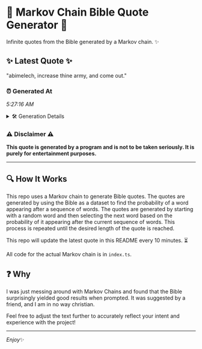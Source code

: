 # 📖 Markov Chain Bible Quote Generator 📖

Infinite quotes from the Bible generated by a Markov chain. ✨

## ✨ Latest Quote ✨
"abimelech, increase thine army, and come out."

### ⏰ Generated At
*5:27:16 AM*

<details>
    <summary>🛠️ Generation Details</summary>
    <p>
        <strong>🌱 Seed:</strong> abimelech,<br>
        <strong>🔄 Iterations:</strong> 6<br>
        <strong>📜 Context History:</strong><br>[ abimelech, ]: increase<br>[ abimelech,, increase ]: thine<br>[ abimelech,, increase, thine ]: army,<br>[ abimelech,, increase, thine, army, ]: and<br>[ abimelech,, increase, thine, army,, and ]: come<br>[ abimelech,, increase, thine, army,, and, come ]: out.<br>
    </p>
</details>

### ⚠️ Disclaimer ⚠️
**This quote is generated by a program and is not to be taken seriously. It is purely for entertainment purposes.**

---

## 🔍 How It Works

This repo uses a Markov chain to generate Bible quotes. The quotes are generated by using the Bible as a dataset to find the probability of a word appearing after a sequence of words. The quotes are generated by starting with a random word and then selecting the next word based on the probability of it appearing after the current sequence of words. This process is repeated until the desired length of the quote is reached.

This repo will update the latest quote in this README every 10 minutes. ⏳

All code for the actual Markov chain is in `index.ts`.

## ❓ Why

I was just messing around with Markov Chains and found that the Bible surprisingly yielded good results when prompted. 
It was suggested by a friend, and I am in no way christian.

Feel free to adjust the text further to accurately reflect your intent and experience with the project!

---

*Enjoy*✨
